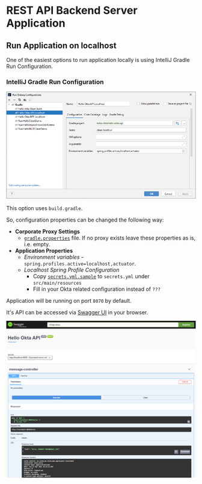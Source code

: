 # REST API Backend Server Application

## Run Application on localhost

One of the easiest options to run application locally is using IntelliJ Gradle Run Configuration.

### IntelliJ Gradle Run Configuration

![IntelliJ Gradle Run Configuration](images/01-Gradle-Run-Configuration.PNG)

This option uses `build.gradle`.

So, configuration properties can be changed the following way:
- **Corporate Proxy Settings** 
    - [`gradle.properties`](../gradle.properties) file. If no proxy exists leave these properties as is, i.e. empty.
- **Application Properties**
    - _Environment variables_ - `spring.profiles.active=localhost,actuator`.
    - _Localhost Spring Profile Configuration_
      - Copy [`secrets.yml.sample`](src/main/resources/secrets.yml.sample) to `secrets.yml` under `src/main/resources`
      - Fill in your Okta related configuration instead of `???`

Application will be running on port `8070` by default.
 
It's API can be accessed via [Swagger UI](http://localhost:8070/api/swagger-ui.html) in your browser.

![Swagger UI](images/02-OpenApi-UI.PNG)
